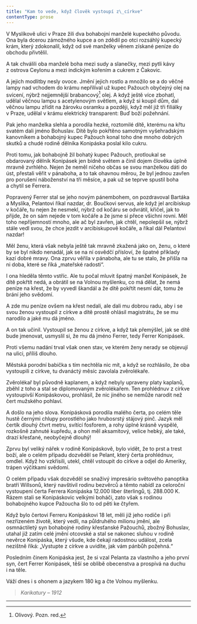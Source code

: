 ```yaml
---
title: "Kam to vede, když člověk vystoupí z\_církve"
contentType: prose
---
```


<section>

V Myslíkově ulici v Praze žili dva bohabojní manželé kupeckého původu. Ona byla dcerou zámožného kupce a on zdědil po otci rozsáhlý kupecký krám, který zdokonalil, když od své manželky věnem získané peníze do obchodu přivtělil.

A tak chválili oba manželé boha mezi sudy a slanečky, mezi pytli kávy z ostrova Ceylonu a mezi indickým kořením a cukrem z Čakovic.

A jejich modlitby nesly ovoce. Jmění jejich rostlo a množilo se a do věčné lampy nad vchodem do krámu nepřilíval už kupec Pažouch obyčejný olej na svícení, nýbrž nejjemnější brabancový[^19] olej. A když ještě více zbohatl, udělal věčnou lampu s acetylenovým světlem, a když si koupil dům, dal věčnou lampu zřídit na žárovku osramku a později, když měl již tři filiálky v Praze, udělal v krámu elektrický transparent: Buď boží požehnání.

Pak jeho manželka slehla a porodila hezké, roztomilé dítě, kterému na křtu svatém dali jméno Bohuslav. Dítě bylo pokřtěno samotným vyšehradským kanovníkem a bohabojný kupec Pažouch konal toho dne mnoho dobrých skutků a chudé rodině dělníka Konipáska poslal kilo cukru.

Proti tomu, jak bohabojně žil bohatý kupec Pažouch, protloukal se obdarovaný dělník Konipásek jen bídně světem a činil dojem člověka úplně mravně zvrhlého. Nejen že neměl ničeho občas se svou manželkou dáti do úst, přestali věřit v pánaboha, a to tak ohavnou měrou, že byl jednou zavřen pro porušení náboženství na tři měsíce, a pak už se teprve spustil boha a chytil se Ferrera.

Popravený Ferrer stal se jeho novým pánembohem, on pozdravoval Bartáka a Myslíka, Pelantovi říkal nazdar, dr. Boučkovi servus, ale když jel arcibiskup v kočáře, tu nejen že nesmekl, nýbrž od kočáru se odvrátil, křičel, jak to přijde, že on sám nejede v tom kočáře a že jsme si přece všichni rovni. Měl toho nepříjemností mnoho, ale ač byl zavřen, jak chtěl, nepolepšil se, nýbrž stále vedl svou, že chce jezdit v arcibiskupově kočáře, a říkal dál Pelantovi nazdar!

Měl ženu, která však nebyla ještě tak mravně zkažená jako on, ženu, o které by se byl nikdo nenadál, jak se na ní osvědčí přísloví, že špatné příklady kazí dobré mravy. Ona zprvu věřila v pánaboha, ale tu se stalo, že přišla na ni doba, které se říká „mateřské radosti“.

I ona hleděla těmto vstříc. Ale tu počal mluvit špatný manžel Konipásek, že dítě pokřtít nedá, a obrátil se na Volnou myšlenku, co má dělat, že nemá peníze na křest, že by vyvedl škandál a že dítě pokřtít nesmí dát, tomu že brání jeho svědomí.

A zde mu peníze ovšem na křest nedali, ale dali mu dobrou radu, aby i se svou ženou vystoupil z církve a dítě prostě ohlásil magistrátu, že se mu narodilo a jaké mu dá jméno.

A on tak učinil. Vystoupil se ženou z církve, a když tak přemýšlel, jak se dítě bude jmenovat, usmyslil si, že mu dá jméno Ferrer, tedy Ferrer Konipásek.

Proti všemu nadání trval však onen stav, ve kterém ženy nerady se objevují na ulici, příliš dlouho.

Městská porodní babička s tím nechtěla nic mít, a když se rozhlásilo, že oba vystoupili z církve, tu dvanáctý měsíc zavolala zvěrolékaře.

Zvěrolékař byl původně kaplanem, a když nebyly upraveny platy kaplanů, zběhl z toho a stal se diplomovaným zvěrolékařem. Ten prohlédnuv z církve vystoupivší Konipáskovou, prohlásil, že nic jiného se nemůže narodit než čert mužského pohlaví.

A došlo na jeho slova. Konipásková porodila malého čerta, po celém těle hustě černými chlupy porostlého jako hrubosrstý stájový pinč. Jazyk měl čertík dlouhý čtvrt metru, svítící fosforem, a rohy úplné krásně vyspělé, rozkošně zahnuté kupředu, a ohon měl aksamitový, velice hebký, ale také, drazí křesťané, neobyčejně dlouhý!

Zprvu byl veliký nářek v rodině Konipáskově, bylo vidět, že to prst a trest boží, ale o celém případu dozvěděl se Pelant, který čerta prohlédnuv, omdlel. Když ho vzkřísili, utekl, chtěl vstoupit do církve a odjel do Ameriky, trápen výčitkami svědomí.

O celém případu však dozvěděl se snaživý impresário světového panoptika bratří Willsonů, který navštívil rodinu bezvěrců a těmto nabídl za celoroční vystoupení čerta Ferrera Konipáska 12.000 liber šterlingů, tj. 288.000 K. Rázem stali se Konipáskovic velkými boháči, zato však s rodinou bohabojného kupce Pažoucha šlo to od pěti ke čtyřem.

Když bylo čertovi Ferreru Konipáskovi 18 let, měli již jeho rodiče i při nezřízeném životě, který vedli, na půldruhého milionu jmění, ale osmnáctiletý syn bohabojné rodiny křesťanské Pažouchů, zbožný Bohuslav, utahal již zatím celé jmění otcovské a stal se nakonec sluhou v rodině nevěrce Konipáska, který všude, kde čekají radostnou událost, zcela nezištně říká: „Vystupte z církve a uvidíte, jak vám pánbůh požehná.“

Posledním činem Konipáska jest, že si vzal Pelanta za vlastního a jeho první syn, čert Ferrer Konipásek, těší se oblibě obecenstva a prospívá na duchu i na těle.

Váží dnes i s ohonem a jazykem 180 kg a čte Volnou myšlenku.

</section>

<section>

> _Karikatury – 1912_

* * *
[^19]: Olivový. Pozn. red.
</section>
